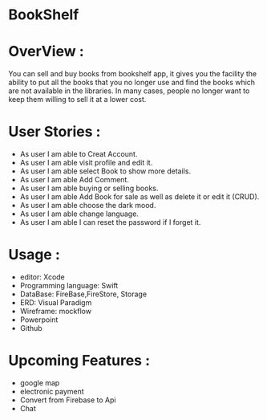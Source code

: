 # BookShelf
# OverView :
You can sell and buy books from bookshelf app, it gives you the facility the ability to put all the books that you no longer use and find the books which are not available in the libraries.  In many cases, people no longer want to keep them willing to sell it at a lower cost. 
# User Stories :
- As user I am able to Creat Account.
- As user I am able visit profile and edit it.
- As user I am able select Book to show more details.
- As user I am able Add Comment.
- As user I am able buying or selling books.
- As user I am able Add Book for sale as well as delete it or edit it (CRUD).
- As user I am able choose the dark mood.
- As user I am able change language.
- As user I am able I can reset the password if I forget it.
# Usage :
- editor: Xcode 
- Programming language: Swift
- DataBase: FireBase,FireStore, Storage
- ERD: Visual Paradigm
- Wireframe: mockflow
- Powerpoint
- Github
# Upcoming Features :
- google map
- electronic payment
- Convert from Firebase to Api
- Chat




